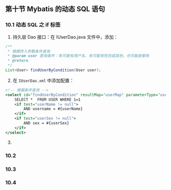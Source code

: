 ## 第十节 Mybatis 的动态 SQL 语句

### 10.1 动态 SQL 之 if 标签

1. 持久层 Dao 接口：在 IUserDao.java 文件中，添加：

```java
/**
 * 根据传入参数条件查询
 * @param user 查询条件：有可能有用户名、有可能有性别或其他，也可能是都有
 * @return
 */
List<User> findUserByCondition(User user);
```

2. 在 `IUserDao.xml` 中添加配置：

```xml
<!-- 根据条件查询 -->
<select id="findUserByCondition" resultMap="userMap" parameterType="user">
    SELECT *  FROM USER WHERE 1=1
    <if test="userName != null">
        AND username = #{userName}
    </if>
    <if test="userSex != null">
        AND sex = #{userSex}
    </if>
</select>
```

3. 


### 10.2 



### 10.3 



### 10.4 